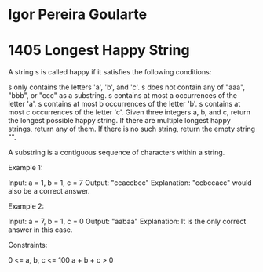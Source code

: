 # Igor Pereira Goularte 

# 1405 Longest Happy String

A string s is called happy if it satisfies the following conditions:

s only contains the letters 'a', 'b', and 'c'.
s does not contain any of "aaa", "bbb", or "ccc" as a substring.
s contains at most a occurrences of the letter 'a'.
s contains at most b occurrences of the letter 'b'.
s contains at most c occurrences of the letter 'c'.
Given three integers a, b, and c, return the longest possible happy string. If there are multiple longest happy strings, return any of them. If there is no such string, return the empty string "".

A substring is a contiguous sequence of characters within a string.

Example 1:

Input: a = 1, b = 1, c = 7
Output: "ccaccbcc"
Explanation: "ccbccacc" would also be a correct answer.

Example 2:

Input: a = 7, b = 1, c = 0
Output: "aabaa"
Explanation: It is the only correct answer in this case.
 

Constraints:

0 <= a, b, c <= 100
a + b + c > 0